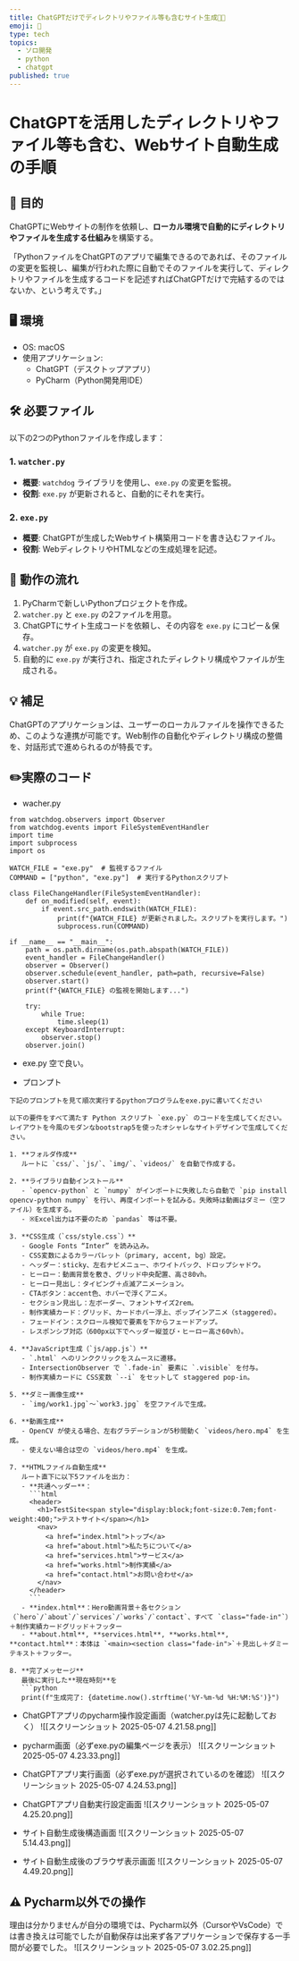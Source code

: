 ```yaml
---
title: ChatGPTだけでディレクトリやファイル等も含むサイト生成🌾🐖
emoji: 🐖
type: tech
topics:
  - ソロ開発
  - python
  - chatgpt
published: true
---
```


# ChatGPTを活用したディレクトリやファイル等も含む、Webサイト自動生成の手順

## 🎯 目的

ChatGPTにWebサイトの制作を依頼し、**ローカル環境で自動的にディレクトリやファイルを生成する仕組み**を構築する。

「PythonファイルをChatGPTのアプリで編集できるのであれば、そのファイルの変更を監視し、編集が行われた際に自動でそのファイルを実行して、ディレクトリやファイルを生成するコードを記述すればChatGPTだけで完結するのではないか、という考えです。」

## 🖥️ 環境

- OS: macOS
- 使用アプリケーション:
  - ChatGPT（デスクトップアプリ）
  - PyCharm（Python開発用IDE）

## 🛠️ 必要ファイル

以下の2つのPythonファイルを作成します：

### 1. `watcher.py`
- **概要**: `watchdog` ライブラリを使用し、`exe.py` の変更を監視。
- **役割**: `exe.py` が更新されると、自動的にそれを実行。

### 2. `exe.py`
- **概要**: ChatGPTが生成したWebサイト構築用コードを書き込むファイル。
- **役割**: WebディレクトリやHTMLなどの生成処理を記述。

## 🔁 動作の流れ

1. PyCharmで新しいPythonプロジェクトを作成。
2. `watcher.py` と `exe.py` の2ファイルを用意。
3. ChatGPTにサイト生成コードを依頼し、その内容を `exe.py` にコピー＆保存。
4. `watcher.py` が `exe.py` の変更を検知。
5. 自動的に `exe.py` が実行され、指定されたディレクトリ構成やファイルが生成される。

## 💡 補足

ChatGPTのアプリケーションは、ユーザーのローカルファイルを操作できるため、このような連携が可能です。Web制作の自動化やディレクトリ構成の整備を、対話形式で進められるのが特長です。

## ✏️実際のコード
- wacher.py
```
from watchdog.observers import Observer  
from watchdog.events import FileSystemEventHandler  
import time  
import subprocess  
import os  
  
WATCH_FILE = "exe.py"  # 監視するファイル  
COMMAND = ["python", "exe.py"]  # 実行するPythonスクリプト  
  
class FileChangeHandler(FileSystemEventHandler):  
    def on_modified(self, event):  
        if event.src_path.endswith(WATCH_FILE):  
            print(f"{WATCH_FILE} が更新されました。スクリプトを実行します。")  
            subprocess.run(COMMAND)  
  
if __name__ == "__main__":  
    path = os.path.dirname(os.path.abspath(WATCH_FILE))  
    event_handler = FileChangeHandler()  
    observer = Observer()  
    observer.schedule(event_handler, path=path, recursive=False)  
    observer.start()  
    print(f"{WATCH_FILE} の監視を開始します...")  
  
    try:  
        while True:  
            time.sleep(1)  
    except KeyboardInterrupt:  
        observer.stop()  
    observer.join()

```

- exe.py
  空で良い。

- プロンプト
```
下記のプロンプトを見て順次実行するpythonプログラムをexe.pyに書いてください

以下の要件をすべて満たす Python スクリプト `exe.py` のコードを生成してください。
レイアウトを今風のモダンなbootstrap5を使ったオシャレなサイトデザインで生成してください。

1. **フォルダ作成**  
   ルートに `css/`、`js/`、`img/`、`videos/` を自動で作成する。

2. **ライブラリ自動インストール**  
   - `opencv-python` と `numpy` がインポートに失敗したら自動で `pip install opencv-python numpy` を行い、再度インポートを試みる。失敗時は動画はダミー（空ファイル）を生成する。  
   - ※Excel出力は不要のため `pandas` 等は不要。

3. **CSS生成（`css/style.css`）**  
   - Google Fonts “Inter” を読み込み。  
   - CSS変数によるカラーパレット（primary, accent, bg）設定。  
   - ヘッダー：sticky、左右ナビメニュー、ホワイトバック、ドロップシャドウ。  
   - ヒーロー：動画背景を敷き、グリッド中央配置、高さ80vh。  
   - ヒーロー見出し：タイピング＋点滅アニメーション。  
   - CTAボタン：accent色、ホバーで浮くアニメ。  
   - セクション見出し：左ボーダー、フォントサイズ2rem。  
   - 制作実績カード：グリッド、カードホバー浮上、ポップインアニメ（staggered）。  
   - フェードイン：スクロール検知で要素を下からフェードアップ。  
   - レスポンシブ対応（600px以下でヘッダー縦並び・ヒーロー高さ60vh）。

4. **JavaScript生成（`js/app.js`）**  
   - `.html` へのリンククリックをスムースに遷移。  
   - IntersectionObserver で `.fade-in` 要素に `.visible` を付与。  
   - 制作実績カードに CSS変数 `--i` をセットして staggered pop-in。

5. **ダミー画像生成**  
   - `img/work1.jpg`〜`work3.jpg` を空ファイルで生成。

6. **動画生成**  
   - OpenCV が使える場合、左右グラデーションが5秒間動く `videos/hero.mp4` を生成。  
   - 使えない場合は空の `videos/hero.mp4` を生成。

7. **HTMLファイル自動生成**  
   ルート直下に以下5ファイルを出力：
   - **共通ヘッダー**：  
     ```html
     <header>
       <h1>TestSite<span style="display:block;font-size:0.7em;font-weight:400;">テストサイト</span></h1>
       <nav>
         <a href="index.html">トップ</a>
         <a href="about.html">私たちについて</a>
         <a href="services.html">サービス</a>
         <a href="works.html">制作実績</a>
         <a href="contact.html">お問い合わせ</a>
       </nav>
     </header>
     ```
   - **index.html**：Hero動画背景＋各セクション（`hero`/`about`/`services`/`works`/`contact`、すべて `class="fade-in"`）＋制作実績カードグリッド＋フッター  
   - **about.html**, **services.html**, **works.html**, **contact.html**：本体は `<main><section class="fade-in">`＋見出し＋ダミーテキスト＋フッター。

8. **完了メッセージ**  
   最後に実行した**現在時刻**を  
   ```python
   print(f"生成完了: {datetime.now().strftime('%Y-%m-%d %H:%M:%S')}")

```

- ChatGPTアプリのpycharm操作設定画面（watcher.pyは先に起動しておく）
![[スクリーンショット 2025-05-07 4.21.58.png]]

- pycharm画面（必ずexe.pyの編集ページを表示）
![[スクリーンショット 2025-05-07 4.23.33.png]]

- ChatGPTアプリ実行画面（必ずexe.pyが選択されているのを確認）
![[スクリーンショット 2025-05-07 4.24.53.png]]

- ChatGPTアプリ自動実行設定画面
![[スクリーンショット 2025-05-07 4.25.20.png]]

- サイト自動生成後構造画面
![[スクリーンショット 2025-05-07 5.14.43.png]]

- サイト自動生成後のブラウザ表示画面
![[スクリーンショット 2025-05-07 4.49.20.png]]


## ⚠️ Pycharm以外での操作
理由は分かりませんが自分の環境では、Pycharm以外（CursorやVsCode）では書き換えは可能でしたが自動保存は出来ず各アプリケーションで保存する一手間が必要でした。
![[スクリーンショット 2025-05-07 3.02.25.png]]